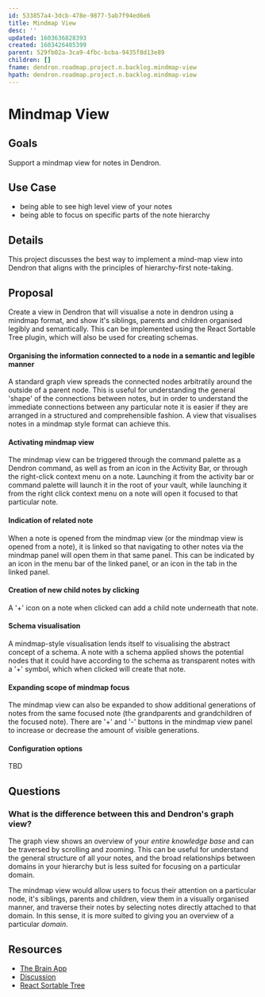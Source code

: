```yaml
---
id: 533857a4-3dcb-478e-9877-5ab7f94ed6e6
title: Mindmap View
desc: ''
updated: 1603636828393
created: 1603426485399
parent: 529fb02a-3ca9-4fbc-bcba-9435f8d13e89
children: []
fname: dendron.roadmap.project.n.backlog.mindmap-view
hpath: dendron.roadmap.project.n.backlog.mindmap-view
---
```

# Mindmap View

## Goals

Support a mindmap view for notes in Dendron. 

## Use Case

- being able to see high level view of your notes
- being able to focus on specific parts of the note hierarchy

## Details

This project discusses the best way to implement a mind-map view into Dendron that aligns with the principles of hierarchy-first note-taking.

## Proposal

Create a view in Dendron that will visualise a note in dendron using a mindmap format, and show it's siblings, parents and children organised legibly and semantically. This can be implemented using the React Sortable Tree plugin, which will also be used for creating schemas.

#### Organising the information connected to a node in a semantic and legible manner

A standard graph view spreads the connected nodes arbitratily around the outside of a parent node. This is useful for understanding the general 'shape' of the connections between notes, but in order to understand the immediate connections between any particular note it is easier if they are arranged in a structured and comprehensible fashion. A view that visualises notes in a mindmap style format can achieve this.

#### Activating mindmap view

The mindmap view can be triggered through the command palette as a Dendron command, as well as from an icon in the Activity Bar, or through the right-click context menu on a note. Launching it from the activity bar or command palette will launch it in the root of your vault, while launching it from the right click context menu on a note will open it focused to that particular note.

#### Indication of related note

When a note is opened from the mindmap view (or the mindmap view is opened from a note), it is linked so that navigating to other notes via the mindmap panel will open them in that same panel. This can be indicated by an icon in the menu bar of the linked panel, or an icon in the tab in the linked panel.

#### Creation of new child notes by clicking

A '+' icon on a note when clicked can add a child note underneath that note.

#### Schema visualisation

A mindmap-style visualisation lends itself to visualising the abstract concept of a schema. A note with a schema applied shows the potential nodes that it could have according to the schema as transparent notes with a '+' symbol, which when clicked will create that note.

#### Expanding scope of mindmap focus

The mindmap view can also be expanded to show additional generations of notes from the same focused note (the grandparents and grandchildren of the focused note). There are '+' and '-' buttons in the mindmap view panel to increase or decrease the amount of visible generations.

#### Configuration options

TBD

## Questions

### What is the difference between this and Dendron's graph view?

The graph view shows an overview of your _entire knowledge base_ and can be traversed by scrolling and zooming. This can be useful for understand the general structure of all your notes, and the broad relationships between domains in your hierarchy but is less suited for focusing on a particular domain.

The mindmap view would allow users to focus their attention on a particular node, it's siblings, parents and children, view them in a visually organised manner, and traverse their notes by selecting notes directly attached to that domain. In this sense, it is more suited to giving you an overview of a particular _domain_.

## Resources

- [The Brain App](https://www.thebrain.com/)
- [Discussion](https://discordapp.com/channels/717965437182410783/739186036495876126/766252142549270550)
- [React Sortable Tree](https://github.com/mikcaweb/react-sortable-tree)

